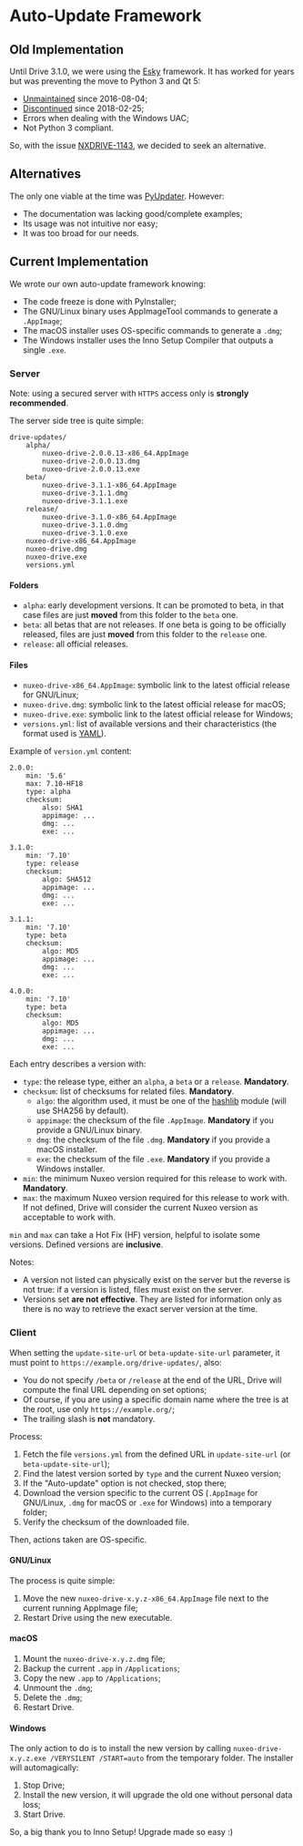 # Auto-Update Framework

## Old Implementation

Until Drive 3.1.0, we were using the [Esky](https://pypi.org/project/esky/) framework. It has worked for years but was preventing the move to Python 3 and Qt 5:

- [Unmaintained](https://github.com/cloudmatrix/esky/commit/d0a107f6d672fd49a2aafe9581bbcdb73fbf9c6b) since 2016-08-04;
- [Discontinued](https://github.com/cloudmatrix/esky/commit/6fde3201f0335064931a6c7f7847fc5ad39001b4) since 2018-02-25;
- Errors when dealing with the Windows UAC;
- Not Python 3 compliant.

So, with the issue [NXDRIVE-1143](https://jira.nuxeo.com/browse/NXDRIVE-1143), we decided to seek an alternative.

## Alternatives

The only one viable at the time was [PyUpdater](http://www.pyupdater.org/). However:

- The documentation was lacking good/complete examples;
- Its usage was not intuitive nor easy;
- It was too broad for our needs.

## Current Implementation

We wrote our own auto-update framework knowing:

- The code freeze is done with PyInstaller;
- The GNU/Linux binary uses AppImageTool commands to generate a `.AppImage`;
- The macOS installer uses OS-specific commands to generate a `.dmg`;
- The Windows installer uses the Inno Setup Compiler that outputs a single `.exe`.

### Server

Note: using a secured server with `HTTPS` access only is **strongly recommended**.

The server side tree is quite simple:

    drive-updates/
        alpha/
            nuxeo-drive-2.0.0.13-x86_64.AppImage
            nuxeo-drive-2.0.0.13.dmg
            nuxeo-drive-2.0.0.13.exe
        beta/
            nuxeo-drive-3.1.1-x86_64.AppImage
            nuxeo-drive-3.1.1.dmg
            nuxeo-drive-3.1.1.exe
        release/
            nuxeo-drive-3.1.0-x86_64.AppImage
            nuxeo-drive-3.1.0.dmg
            nuxeo-drive-3.1.0.exe
        nuxeo-drive-x86_64.AppImage
        nuxeo-drive.dmg
        nuxeo-drive.exe
        versions.yml

#### Folders

- `alpha`: early development versions. It can be promoted to beta, in that case files are just **moved** from this folder to the `beta` one.
- `beta`: all betas that are not releases. If one beta is going to be officially released, files are just **moved** from this folder to the `release` one.
- `release`: all official releases.

#### Files

- `nuxeo-drive-x86_64.AppImage`: symbolic link to the latest official release for GNU/Linux;
- `nuxeo-drive.dmg`: symbolic link to the latest official release for macOS;
- `nuxeo-drive.exe`: symbolic link to the latest official release for Windows;
- `versions.yml`: list of available versions and their characteristics (the format used is [YAML](http://yaml.org/)).

Example of `version.yml` content:

    2.0.0:
        min: '5.6'
        max: 7.10-HF18
        type: alpha
        checksum:
            also: SHA1
            appimage: ...
            dmg: ...
            exe: ...

    3.1.0:
        min: '7.10'
        type: release
        checksum:
            algo: SHA512
            appimage: ...
            dmg: ...
            exe: ...

    3.1.1:
        min: '7.10'
        type: beta
        checksum:
            algo: MD5
            appimage: ...
            dmg: ...
            exe: ...

    4.0.0:
        min: '7.10'
        type: beta
        checksum:
            algo: MD5
            appimage: ...
            dmg: ...
            exe: ...

Each entry describes a version with:

- `type`: the release type, either an `alpha`, a `beta` or a `release`. **Mandatory**.
- `checksum`: list of checksums for related files. **Mandatory**.
  - `algo`: the algorithm used, it must be one of the [hashlib](https://docs.python.org/2/library/hashlib.html) module (will use SHA256 by default).
  - `appimage`: the checksum of the file `.AppImage`. **Mandatory** if you provide a GNU/Linux binary.
  - `dmg`: the checksum of the file `.dmg`. **Mandatory** if you provide a macOS installer.
  - `exe`: the checksum of the file `.exe`. **Mandatory** if you provide a Windows installer.
- `min`: the minimum Nuxeo version required for this release to work with. **Mandatory**.
- `max`: the maximum Nuxeo version required for this release to work with. If not defined, Drive will consider the current Nuxeo version as acceptable to work with.

`min` and `max` can take a Hot Fix (HF) version, helpful to isolate some versions. Defined versions are **inclusive**.

Notes:

- A version not listed can physically exist on the server but the reverse is not true: if a version is listed, files must exist on the server.
- Versions set **are not effective**. They are listed for information only as there is no way to retrieve the exact server version at the time.

### Client

When setting the `update-site-url` or `beta-update-site-url` parameter, it must point to `https://example.org/drive-updates/`, also:

- You do not specify `/beta` or `/release` at the end of the URL, Drive will compute the final URL depending on set options;
- Of course, if you are using a specific domain name where the tree is at the root, use only `https://example.org/`;
- The trailing slash is **not** mandatory.

Process:

1. Fetch the file `versions.yml` from the defined URL in `update-site-url` (or `beta-update-site-url`);
2. Find the latest version sorted by `type` and the current Nuxeo version;
3. If the "Auto-update" option is not checked, stop there;
4. Download the version specific to the current OS (`.AppImage` for GNU/Linux, `.dmg` for macOS or `.exe` for Windows) into a temporary folder;
5. Verify the checksum of the downloaded file.

Then, actions taken are OS-specific.

#### GNU/Linux

The process is quite simple:

1. Move the new `nuxeo-drive-x.y.z-x86_64.AppImage` file next to the current running AppImage file;
2. Restart Drive using the new executable.

#### macOS

1. Mount the `nuxeo-drive-x.y.z.dmg` file;
2. Backup the current `.app` in `/Applications`;
3. Copy the new `.app` to `/Applications`;
4. Unmount the `.dmg`;
5. Delete the `.dmg`;
6. Restart Drive.

#### Windows

The only action to do is to install the new version by calling `nuxeo-drive-x.y.z.exe /VERYSILENT /START=auto` from the temporary folder.
The installer will automagically:

1. Stop Drive;
2. Install the new version, it will upgrade the old one without personal data loss;
3. Start Drive.

So, a big thank you to Inno Setup! Upgrade made so easy :)
